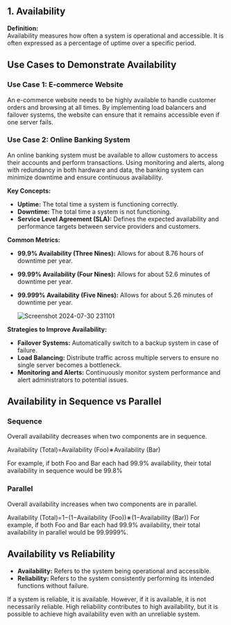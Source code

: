 ## 1. Availability

**Definition:**  
Availability measures how often a system is operational and accessible. It is often expressed as a percentage of uptime over a specific period.

## Use Cases to Demonstrate Availability

### Use Case 1: E-commerce Website
An e-commerce website needs to be highly available to handle customer orders and browsing at all times. By implementing load balancers and failover systems, the website can ensure that it remains accessible even if one server fails.

### Use Case 2: Online Banking System
An online banking system must be available to allow customers to access their accounts and perform transactions. Using monitoring and alerts, along with redundancy in both hardware and data, the banking system can minimize downtime and ensure continuous availability.

**Key Concepts:**

- **Uptime:** The total time a system is functioning correctly.
- **Downtime:** The total time a system is not functioning.
- **Service Level Agreement (SLA):** Defines the expected availability and performance targets between service providers and customers.

**Common Metrics:**

- **99.9% Availability (Three Nines):** Allows for about 8.76 hours of downtime per year.
- **99.99% Availability (Four Nines):** Allows for about 52.6 minutes of downtime per year.
- **99.999% Availability (Five Nines):** Allows for about 5.26 minutes of downtime per year.

  ![Screenshot 2024-07-30 231101](https://github.com/user-attachments/assets/47bed28a-c76b-4abf-9379-2b7a61dc4e16)


**Strategies to Improve Availability:**

- **Failover Systems:** Automatically switch to a backup system in case of failure.
- **Load Balancing:** Distribute traffic across multiple servers to ensure no single server becomes a bottleneck.
- **Monitoring and Alerts:** Continuously monitor system performance and alert administrators to potential issues.


## Availability in Sequence vs Parallel

### Sequence
Overall availability decreases when two components are in sequence.

Availability (Total)=Availability (Foo)∗Availability (Bar)

For example, if both Foo and Bar each had 99.9% availability, their total availability in sequence would be 99.8%

### Parallel
Overall availability increases when two components are in parallel.

Availability (Total)=1−(1−Availability (Foo))∗(1−Availability (Bar))
For example, if both Foo and Bar each had 99.9% availability, their total availability in parallel would be 99.9999%.


## Availability vs Reliability
- **Availability:** Refers to the system being operational and accessible.
- **Reliability:** Refers to the system consistently performing its intended functions without failure.

If a system is reliable, it is available. However, if it is available, it is not necessarily reliable. High reliability contributes to high availability, but it is possible to achieve high availability even with an unreliable system.



